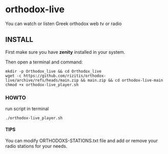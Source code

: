 # orthodox-live
You can watch or listen Greek orthodox web tv or radio

## INSTALL
First make sure you have **zenity** installed in your system.

Then open a terminal and command:
```
mkdir -p Orthodox_live && cd Orthodox_live
wget -c https://github.com/rizitis/orthodox-live/archive/refs/heads/main.zip && main.zip && cd orthodox-live-main
chmod +x orthodox-live_player.sh
```
### HOWTO
run script in terminal
```
./orthodox-live_player.sh
```
#### TIPS
You can modify ORTHODOXS-STATIONS.txt file and add or remove your radio stations for your needs.
